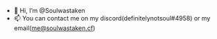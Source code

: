 - 👋 Hi, I’m @Soulwastaken
- 📫 You can contact me on my discord(definitelynotsoul#4958) or my email(me@soulwastaken.cf)



